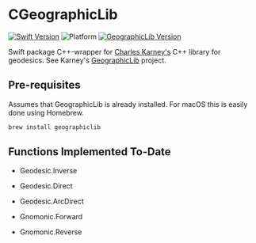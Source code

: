 # CGeographicLib

[![Swift Version](https://img.shields.io/badge/swift-5.5-blue.svg)](https://swift.org)
![Platform](https://img.shields.io/badge/platform-macOS|linux--64-lightgray.svg)
[![GeographicLib Version](https://img.shields.io/badge/geographiclib-2.1-blue.svg)](https://geographiclib.sourceforge.io/)

Swift package C++-wrapper for [Charles Karney's](https://sourceforge.net/u/karney/) C++ library for geodesics. See Karney's [GeographicLib](https://sourceforge.net/projects/geographiclib/) project.

## Pre-requisites

Assumes that GeographicLib is already installed.  For macOS this is easily done using Homebrew.

``` bash
brew install geographiclib
```

## Functions Implemented To-Date

- Geodesic.Inverse
- Geodesic.Direct
- Geodesic.ArcDirect

- Gnomonic.Forward
- Gnomonic.Reverse
